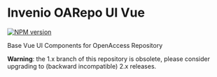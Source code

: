 # Invenio OARepo UI Vue

[![NPM version][npm-svg]][npm]

   [npm]: https://www.npmjs.com/package/@oarepo/invenio-oarepo-ui-vue
   [npm-svg]: https://img.shields.io/npm/v/@oarepo/invenio-oarepo-ui-vue.svg?style=flat

Base Vue UI Components for OpenAccess Repository

**Warning**: the 1.x branch of this repository is obsolete, please
consider upgrading to (backward incompatible) 2.x releases.
